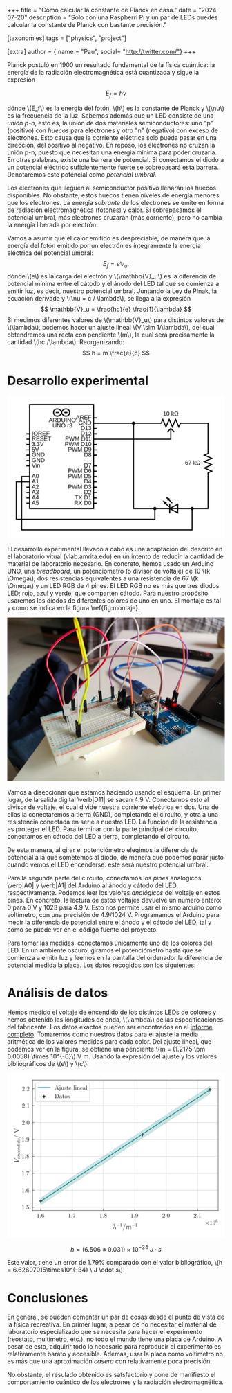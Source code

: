 +++
title = "Cómo calcular la constante de Planck en casa."
date = "2024-07-20"
description = "Solo con una Raspberri Pi y un par de LEDs puedes calcular la constante de Planck con bastante precisión."

[taxonomies]
tags = ["physics", "project"]

[extra]
author = { name = "Pau", social= "http://twitter.com/"}
+++

Planck postuló en 1900 un resultado fundamental de la física cuántica: la energía de la radiación electromagnética está cuantizada y sigue la expresión

$$
E_{f} = h \nu
$$

dónde \\(E_f\\) es la energía del fotón, \\(h\\) es la constante de Planck y \\(\nu\\) es la frecuencia de la luz.  Sabemos además que un LED consiste de una *unión p-n*, esto es, la unión de dos materiales semiconductores: uno "p" (positivo) con *huecos* para electrones y otro "n" (negativo) con exceso de electrones. Esto causa que la corriente eléctrica solo pueda pasar en una dirección, del positivo al negativo. En reposo, los electrones no cruzan la unión p-n, puesto que necesitan una energía mínima para poder cruzarla. En otras palabras, existe una barrera de potencial. Si conectamos el diodo a un potencial eléctrico suficientemente fuerte se sobrepasará esta barrera. Denotaremos este potencial como *potencial umbral*.

Los electrones que lleguen al semiconductor positivo llenarán los huecos disponibles. No obstante, estos huecos tienen niveles de energía menores que los electrones. La energía *sobrante* de los electrones se emite en forma de radiación electromagnética (fotones) y calor. Si sobrepasamos el potencial umbral, más electrones cruzarán (más corriente), pero no cambia la energía liberada por electrón.

Vamos a asumir que el calor emitido es despreciable, de manera que la energía del fotón emitido por un electrón es íntegramente la energía eléctrica del potencial umbral:
$$
E_f = e \mathbb{V}_u,
$$
dónde \\(e\\) es la carga del electrón y \\(\mathbb{V}_u\\) es la diferencia de potencial mínima entre el cátodo y el ánodo del LED tal que se comienza a emitir luz, es decir, nuestro potencial umbral. Juntando la Ley de Plnak, la ecuación derivada y \\(\nu = c / \lambda\\), se llega a la expresión
$$
\mathbb{V}_u = \frac{hc}{e} \frac{1}{\lambda}
$$
Si medimos diferentes valores de \\(\mathbb{V}_u\\) para distintos valores de \\(\lambda\\), podemos hacer un ajuste lineal \\(V \sim 1/\lambda\\), del cual obtendremos una recta con pendiente \\(m\\), la cual será precisamente la cantidad \\(hc /\lambda\\). Reorganizando:
$$
h = m \frac{e}{c}
$$
# Desarrollo experimental

![Esquema del montaje](circuito.png)

El desarrollo experimental llevado a cabo es una adaptación del descrito en el laboratorio vitual (vlab.amrita.edu) en un intento de reducir la cantidad de material de laboratorio necesario. En concreto, hemos usado un Arduino UNO, una *breadboard*, un potenciómetro (o divisor de voltaje) de  10 \\(k \Omega\\), dos resistencias equivalentes a una resistencia de 67 \\(k \Omega\\) y un LED RGB de 4 pines. El LED RGB no es más que tres diodos LED; rojo, azul y verde; que comparten cátodo. Para nuestro propósito, usaremos los diodos de diferentes colores de uno en uno. El montaje es tal y como se indica en la figura \ref{fig:montaje}.

![Montaje experimental realizado](experimento.jpeg)

Vamos a diseccionar que estamos haciendo usando el esquema. En primer lugar, de la salida digital \verb|D11| se sacan 4.9 V. Conectamos esto al divisor de voltaje, el cual divide nuestra corriente elećtrica en dos. Una de ellas la conectaremos a tierra (GND), completando el circuito, y otra a una resistencia conectada en serie a nuestro LED. La función de la resistencia es proteger el LED. Para terminar con la parte principal del circuito, conectamos en cátodo del LED a tierra, completando el circuito. 

De esta manera, al girar el potenciómetro elegimos la diferencia de potencial a la que sometemos al diodo, de manera que podemos parar justo cuando vemos el LED encenderse: este será nuestro potencial umbral.

Para la segunda parte del circuito, conectamos los *pines* analógicos \verb|A0| y \verb|A1| del Arduino al ánodo y cátodo del LED, respectivamente. Podemos leer los valores *analógicos* del voltaje en estos pines. En concreto, la lectura de estos voltajes devuelve un número entero: 0 para 0 V y 1023 para 4.9 V. Esto nos permite usar el mismo arduino como voltímetro, con una precisión de 4.9/1024 V. Programamos el Arduino para medir la diferencia de potencial entre el ánodo y el cátodo del LED, tal y como se puede ver en el código fuente del proyecto. 

Para tomar las medidas, conectamos únicamente uno de los colores del LED. En un ambiente oscuro, giramos el potenciómetro hasta que se comienza a emitir luz y leemos en la pantalla del ordenador la diferencia de potencial medida la placa. Los datos recogidos son los siguientes:

# Análisis de datos 

Hemos medido el voltaje de encendido de los distintos LEDs de colores y hemos obtenido las longitudes de onda, \\(\lambda\\) de las especificaciones del fabricante. Los datos exactos pueden ser encontrados en el [informe completo](plo-det2-determinacion_h.pdf). Tomaremos como nuestros datos para el ajuste la media aritmética de los valores medidos para cada color. Del ajuste lineal, que podemos ver en la figura, se obtiene una pendiente \\(m = (1.2175 \pm 0.0058) \times 10^{-6}\\) V m. Usando la expresión del ajuste y los valores bibliográficos de \\(e\\) y \\(c\\):

![Ajusste lineal](lm.png)

$$
h = (6.506 \pm 0.031) \times 10^{-34} \ J \cdot s
$$

Este valor, tiene un error de 1.79\% comparado con el valor bibliográfico, \\(h = 6.62607015\times10^{-34} \ J \cdot s\\).

# Conclusiones

En general, se pueden comentar un par de cosas desde el punto de vista de la física recreativa. En primer lugar, a pesar de no necesitar el material de laboratorio especializado que se necesita para hacer el experimento (reostato, multímetro, etc.), no todo el mundo tiene una placa de Arduino. A pesar de esto, adquirir todo lo necesario para reproducir el experimento es relativamente barato y accesible. Además, usar la placa como voltímetro no es más que una aproximación *casera* con relativamente poca precisión. 

No obstante, el resulado obtenido es satsfactorio y pone de manifiesto el comportamiento cuántico de los electrones y la radiación electromagnética.